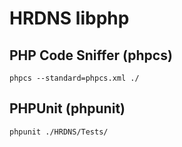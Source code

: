 # HRDNS libphp

## PHP Code Sniffer (phpcs)

    phpcs --standard=phpcs.xml ./
    
## PHPUnit (phpunit)

    phpunit ./HRDNS/Tests/

